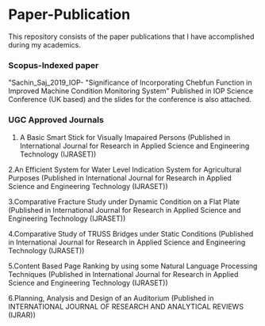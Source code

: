 # Paper-Publication
This repository consists of the paper publications that I have accomplished during my academics.
### Scopus-Indexed paper
"Sachin_Saj_2019_IOP- "Significance of Incorporating Chebfun Function in Improved Machine Condition Monitoring System" Published in IOP Science Conference (UK based) and the slides for the conference is also attached.

### UGC Approved Journals
1. A Basic Smart Stick for Visually Imapaired Persons (Published in International Journal for Research in Applied Science and Engineering Technology (IJRASET))

2.An Efficient System for Water Level Indication System for Agricultural Purposes (Published in International Journal for Research in 
Applied Science and Engineering Technology (IJRASET))

3.Comparative Fracture Study under Dynamic Condition on a Flat Plate (Published in International Journal for Research in Applied Science and Engineering Technology (IJRASET))

4.Comparative Study of TRUSS Bridges under Static Conditions (Published in International Journal for Research in Applied Science and Engineering Technology (IJRASET))

5.Content Based Page Ranking by using some Natural Language Processing Techniques (Published in International Journal for Research in Applied Science and Engineering Technology (IJRASET))

6.Planning, Analysis and Design of an Auditorium (Published in INTERNATIONAL JOURNAL OF RESEARCH AND ANALYTICAL REVIEWS (IJRAR))
